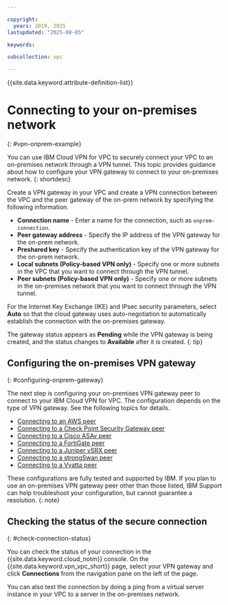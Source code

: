 ```yaml
---

copyright:
  years: 2019, 2025
lastupdated: "2025-08-05"

keywords:

subcollection: vpc

---
```


{{site.data.keyword.attribute-definition-list}}

# Connecting to your on-premises network
{: #vpn-onprem-example}

You can use IBM Cloud VPN for VPC to securely connect your VPC to an on-premises network through a VPN tunnel. This topic provides guidance about how to configure your VPN gateway to connect to your on-premises network.
{: shortdesc}

Create a VPN gateway in your VPC and create a VPN connection between the VPC and the peer gateway of the on-prem network by specifying the following information.

* **Connection name** - Enter a name for the connection, such as `onprem-connection`.
* **Peer gateway address** - Specify the IP address of the VPN gateway for the on-prem network.
* **Preshared key** - Specify the authentication key of the VPN gateway for the on-prem network.
* **Local subnets (Policy-based VPN only)** - Specify one or more subnets in the VPC that you want to connect through the VPN tunnel.
* **Peer subnets (Policy-based VPN only)** - Specify one or more subnets in the on-premises network that you want to connect through the VPN tunnel.

For the Internet Key Exchange (IKE) and IPsec security parameters, select **Auto** so that the cloud gateway uses auto-negotiation to automatically establish the connection with the on-premises gateway.

The gateway status appears as **Pending** while the VPN gateway is being created, and the status changes to **Available** after it is created.
{: tip}

## Configuring the on-premises VPN gateway
{: #configuring-onprem-gateway}

The next step is configuring your on-premises VPN gateway peer to connect to your IBM Cloud VPN for VPC. The configuration depends on the type of VPN gateway. See the following topics for details.

* [Connecting to an AWS peer](/docs/vpc?topic=vpc-aws-config)
* [Connecting to a Check Point Security Gateway peer](/docs/vpc?topic=vpc-check-point-config)
* [Connecting to a Cisco ASAv peer](/docs/vpc?topic=vpc-cisco-asav-config)
* [Connecting to a FortiGate peer](/docs/vpc?topic=vpc-fortigate-config)
* [Connecting to a Juniper vSRX peer](/docs/vpc?topic=vpc-juniper-vsrx-config)
* [Connecting to a strongSwan peer](/docs/vpc?topic=vpc-strongswan-config)
* [Connecting to a Vyatta peer](/docs/vpc?topic=vpc-vyatta-config)

These configurations are fully tested and supported by IBM. If you plan to use an on-premises VPN gateway peer other than those listed, IBM Support can help troubleshoot your configuration, but cannot guarantee a resolution.
{: note}

## Checking the status of the secure connection
{: #check-connection-status}

You can check the status of your connection in the {{site.data.keyword.cloud_notm}} console. On the {{site.data.keyword.vpn_vpc_short}} page, select your VPN gateway and click **Connections** from the navigation pane on the left of the page.

You can also test the connection by doing a ping from a virtual server instance in your VPC to a server in the on-premises network.
